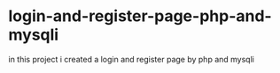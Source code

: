 # login-and-register-page-php-and-mysqli
in this project i created a login and register page by php and mysqli

